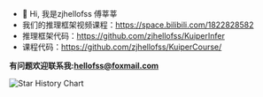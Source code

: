- 👋 Hi, 我是zjhellofss 傅莘莘
- 我们的推理框架视频课程：https://space.bilibili.com/1822828582
- 推理框架代码：https://github.com/zjhellofss/KuiperInfer
- 课程代码：https://github.com/zjhellofss/KuiperCourse/

**有问题欢迎联系我:hellofss@foxmail.com**

![Star History Chart](https://api.star-history.com/svg?repos=zjhellofss/KuiperInfer&type=Date)
